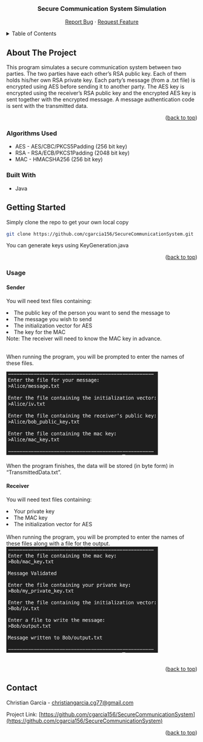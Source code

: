 <a name="readme-top"></a>

<!-- PROJECT LOGO -->
<br />
<div align="center">
  <h3 align="center">Secure Communication System Simulation</h3>

  <p align="center">
    <a href="https://github.com/cgarcia156/My-Local-Database/issues">Report Bug</a>
    ·
    <a href="https://github.com/cgarcia156/My-Local-Database/issues">Request Feature</a>
  </p>
</div>



<!-- TABLE OF CONTENTS -->
<details>
  <summary>Table of Contents</summary>
  <ol>
    <li>
      <a href="#about-the-project">About The Project</a>
    </li>
    <li>
      <a href="#getting-started">Getting Started</a>
    </li>
    <li><a href="#contact">Contact</a></li>
  </ol>
</details>



<!-- ABOUT THE PROJECT -->
## About The Project

This program simulates a secure communication system between two parties. The two parties have each other’s RSA public key.
Each of them holds his/her own RSA private key. Each party’s message (from a .txt file) is encrypted using AES before
sending it to another party. The AES key is encrypted using the receiver’s RSA public key and the encrypted AES key is sent
together with the encrypted message. A message authentication code is sent with the transmitted data. 

<p align="right">(<a href="#readme-top">back to top</a>)</p>

### Algorithms Used
* AES - AES/CBC/PKCS5Padding (256 bit key)
* RSA - RSA/ECB/PKCS1Padding (2048 bit key)
* MAC - HMACSHA256 (256 bit key)


### Built With

* Java


<!-- GETTING STARTED -->
## Getting Started

Simply clone the repo to get your own local copy
  ```sh
  git clone https://github.com/cgarcia156/SecureCommunicationSystem.git
  ```
You can generate keys using KeyGeneration.java
<p align="right">(<a href="#readme-top">back to top</a>)</p>

<!-- USAGE EXAMPLES -->
### Usage
#### Sender
You will need text files containing:
  <li> The public key of the person you want to send the message to </li>
  <li> The message you wish to send </li>
  <li> The initialization vector for AES </li>
  <li> The key for the MAC </li>
Note: The receiver will need to know the MAC key in advance.
</br>
</br>
<p> When running the program, you will be prompted to enter the names of these files. </p>

<div align-"left">
<img src="Images/Sender_Example.png" alt="Sender_Example" width="400" height="220">
</div>
<br>
When the program finishes, the data will be stored (in byte form) in “TransmittedData.txt”.


#### Receiver
You will need text files containing:
  <li> Your private key </li> 
  <li> The MAC key </li> 
  <li> The initialization vector for AES </li> 
  <br> 
When running the program, you will be prompted to enter the names of these files along
with a file for the output.
<div align-"left">
<img src="Images/Receiver_Example.png" alt="Receiver_Example" width="400" height="280">
</div>
<br>



<p align="right">(<a href="#readme-top">back to top</a>)</p>


<!-- CONTACT -->
## Contact

Christian Garcia - christiangarcia.cg77@gmail.com

Project Link: [https://github.com/cgarcia156/SecureCommunicationSystem](https://github.com/cgarcia156/SecureCommunicationSystem)

<p align="right">(<a href="#readme-top">back to top</a>)</p>
